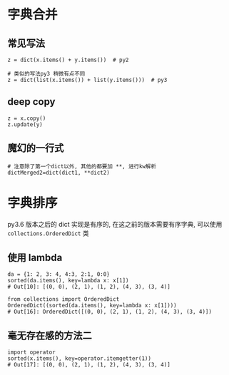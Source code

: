 # 字典合并

## 常见写法

```
z = dict(x.items() + y.items())  # py2

# 类似的写法py3 稍微有点不同
z = dict(list(x.items()) + list(y.items()))  # py3
```

## deep copy

```
z = x.copy()
z.update(y)
```

## 魔幻的一行式

```
# 注意除了第一个dict以外, 其他的都要加 **, 进行kw解析
dictMerged2=dict(dict1, **dict2)
```

# 字典排序

py3.6 版本之后的 dict 实现是有序的, 在这之前的版本需要有序字典, 可以使用`collections.OrderedDict` 类

## 使用 lambda

```
da = {1: 2, 3: 4, 4:3, 2:1, 0:0}
sorted(da.items(), key=lambda x: x[1])
# Out[10]: [(0, 0), (2, 1), (1, 2), (4, 3), (3, 4)]

from collections import OrderedDict
OrderedDict((sorted(da.items(), key=lambda x: x[1])))
# Out[16]: OrderedDict([(0, 0), (2, 1), (1, 2), (4, 3), (3, 4)])
```

## 毫无存在感的方法二

```
import operator
sorted(x.items(), key=operator.itemgetter(1))
# Out[17]: [(0, 0), (2, 1), (1, 2), (4, 3), (3, 4)]
```



